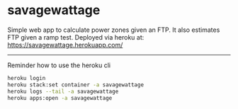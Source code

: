 # savagewattage

Simple web app to calculate power zones given an FTP. It also estimates FTP given a ramp test.
Deployed via heroku at: https://savagewattage.herokuapp.com/

---
Reminder how to use the heroku cli
```bash
heroku login
heroku stack:set container -a savagewattage
heroku logs --tail -a savagewattage
heroku apps:open -a savagewattage
```
